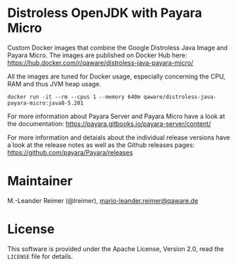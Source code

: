# Distroless OpenJDK with Payara Micro

Custom Docker images that combine the Google Distroless Java Image and Payara Micro. The images are published on Docker Hub here: https://hub.docker.com/r/qaware/distroless-java-payara-micro/

All the images are tuned for Docker usage, especially concerning the CPU, RAM and thus JVM heap usage.
```
docker run -it --rm --cpus 1 --memory 640m qaware/distroless-java-payara-micro:java8-5.201
```

For more information about Payara Server and Payara Micro have a look at the documentation: https://payara.gitbooks.io/payara-server/content/

For more information and detaials about the individual release versions have a look at the release notes as well as the Github releases pages: https://github.com/payara/Payara/releases

# Maintainer

M.-Leander Reimer (@lreimer), <mario-leander.reimer@qaware.de>

# License

This software is provided under the Apache License, Version 2.0, read the `LICENSE` file for details.
